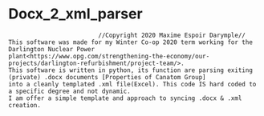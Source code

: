 # Docx_2_xml_parser
                             //Copyright 2020 Maxime Espoir Darymple//
	This software was made for my Winter Co-op 2020 term working for the Darlington Nuclear Power 
	plant<https://www.opg.com/strengthening-the-economy/our-projects/darlington-refurbishment/project-team/>. 
	This software is written in python, its function are parsing exiting (private) .docx documents [Properties of Canatom Group] 
	into a cleanly templated .xml file(Excel). This code IS hard coded to a specific degree and not dynamic.
	I am offer a simple template and approach to syncing .docx & .xml creation.
